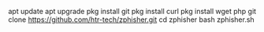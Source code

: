 apt update
apt upgrade
pkg install git
pkg install curl
pkg install wget php
git clone https://github.com/htr-tech/zphisher.git
cd zphisher
bash zphisher.sh
